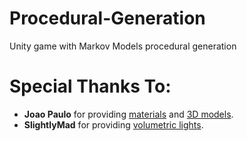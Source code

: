 # Procedural-Generation
Unity game with Markov Models procedural generation

# Special Thanks To:
- **Joao Paulo** for providing [materials](https://3dtextures.me/tag/road/) and [3D models](https://3dshed.wordpress.com/2018/08/29/low-poly-farm-animation/).
- **SlightlyMad** for providing [volumetric lights](https://github.com/SlightlyMad/VolumetricLights).
